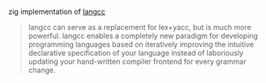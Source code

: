 zig implementation of <a href="https://github.com/jzimmerman/langcc">langcc</a>
>langcc can serve as a replacement for lex+yacc, but is much more powerful. langcc enables a completely new paradigm for developing programming languages based on iteratively improving the intuitive declarative specification of your language instead of laboriously updating your hand-written compiler frontend for every grammar change.
